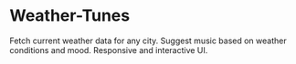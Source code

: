 # Weather-Tunes
Fetch current weather data for any city. Suggest music based on weather conditions and mood. Responsive and interactive UI.
